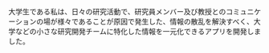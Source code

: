 大学生である私は、日々の研究活動で、研究員メンバー及び教授とのコミュニケーションの場が様々であることが原因で発生した、情報の散乱を解決すべく、大学などの小さな研究開発チームに特化した情報を一元化できるアプリを開発しました。
